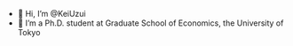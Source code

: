 - 👋 Hi, I’m @KeiUzui
- 👀 I’m a Ph.D. student at Graduate School of Economics, the University of Tokyo

<!---
KeiUzui/KeiUzui is a ✨ special ✨ repository because its `README.md` (this file) appears on your GitHub profile.
You can click the Preview link to take a look at your changes.
--->
